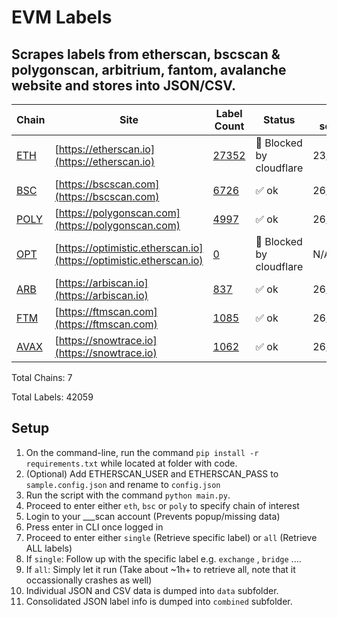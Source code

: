 # EVM Labels

Scrapes labels from etherscan, bscscan & polygonscan, arbitrium, fantom, avalanche website and stores into JSON/CSV.
---

| Chain | Site | Label Count | Status | Last scraped |
|-------|------|-------------|--------|--------------|
| [ETH](https://github.com/brianleect/etherscan-labels/tree/main/data/etherscan) | [https://etherscan.io](https://etherscan.io) | [27352](https://github.com/brianleect/etherscan-labels/tree/main/./data/etherscan/combined/combinedAllLabels.json) | 🔴 Blocked by cloudflare | 23/2/2023 |
| [BSC](https://github.com/brianleect/etherscan-labels/tree/main/data/bscscan) | [https://bscscan.com](https://bscscan.com) | [6726](https://github.com/brianleect/etherscan-labels/tree/main/./data/bscscan/combined/combinedAllLabels.json) | ✅ ok | 26/3/2023 |
| [POLY](https://github.com/brianleect/etherscan-labels/tree/main/data/polygonscan) | [https://polygonscan.com](https://polygonscan.com) | [4997](https://github.com/brianleect/etherscan-labels/tree/main/./data/polygonscan/combined/combinedAllLabels.json) | ✅ ok | 26/3/2023 |
| [OPT](https://github.com/brianleect/etherscan-labels/tree/main/data/optimism) | [https://optimistic.etherscan.io](https://optimistic.etherscan.io) | [0](https://github.com/brianleect/etherscan-labels/tree/main/./data/optimism/combined/combinedAllLabels.json) | 🔴 Blocked by cloudflare | N/A |
| [ARB](https://github.com/brianleect/etherscan-labels/tree/main/data/arbiscan) | [https://arbiscan.io](https://arbiscan.io) | [837](https://github.com/brianleect/etherscan-labels/tree/main/./data/arbiscan/combined/combinedAllLabels.json) | ✅ ok | 26/3/2023 |
| [FTM](https://github.com/brianleect/etherscan-labels/tree/main/data/ftmscan) | [https://ftmscan.com](https://ftmscan.com) | [1085](https://github.com/brianleect/etherscan-labels/tree/main/./data/ftmscan/combined/combinedAllLabels.json) | ✅ ok | 26/3/2023 |
| [AVAX](https://github.com/brianleect/etherscan-labels/tree/main/data/avalanche) | [https://snowtrace.io](https://snowtrace.io) | [1062](https://github.com/brianleect/etherscan-labels/tree/main/./data/avalanche/combined/combinedAllLabels.json) | ✅ ok | 26/3/2023 |

Total Chains: 7

Total Labels: 42059

## Setup
1. On the command-line, run the command `pip install -r requirements.txt` while located at folder with code.
1. (Optional) Add ETHERSCAN_USER and ETHERSCAN_PASS to `sample.config.json` and rename to `config.json`
1. Run the script with the command `python main.py`.
1. Proceed to enter either `eth`, `bsc` or `poly` to specify chain of interest
1. Login to your ___scan account (Prevents popup/missing data)
1. Press enter in CLI once logged in
1. Proceed to enter either `single` (Retrieve specific label) or `all` (Retrieve ALL labels)
1. If `single`: Follow up with the specific label e.g. `exchange` , `bridge` ....
1. If `all`: Simply let it run (Take about ~1h+ to retrieve all, note that it occassionally crashes as well)
1. Individual JSON and CSV data is dumped into `data` subfolder. 
1. Consolidated JSON label info is dumped into `combined` subfolder.
